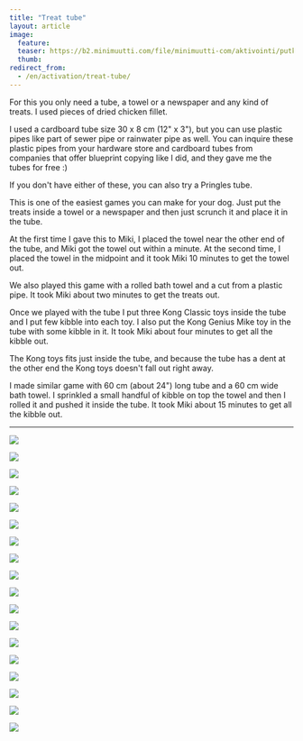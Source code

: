 ```yaml
---
title: "Treat tube"
layout: article
image:
  feature:
  teaser: https://b2.minimuutti.com/file/minimuutti-com/aktivointi/putkipiilo/DSC37492-245px.jpg
  thumb:
redirect_from:
  - /en/activation/treat-tube/
---
```


For this you only need a tube, a towel or a newspaper and any kind of treats. I used pieces of dried chicken fillet.

I used a cardboard tube size 30 x 8 cm (12" x 3"), but you can use plastic pipes like part of sewer pipe or rainwater pipe as well. You can inquire these plastic pipes from your hardware store and cardboard tubes from companies that offer blueprint copying like I did, and they gave me the tubes for free :)

If you don't have either of these, you can also try a Pringles tube.

This is one of the easiest games you can make for your dog. Just put the treats inside a towel or a newspaper and then just scrunch it and place it in the tube.

At the first time I gave this to Miki, I placed the towel near the other end of the tube, and Miki got the towel out within a minute. At the second time, I placed the towel in the midpoint and it took Miki 10 minutes to get the towel out.

We also played this game with a rolled bath towel and a cut from a plastic pipe. It took Miki about two minutes to get the treats out.

Once we played with the tube I put three Kong Classic toys inside the tube and I put few kibble into each toy. I also put the Kong Genius Mike toy in the tube with some kibble in it. It took Miki about four minutes to get all the kibble out.

The Kong toys fits just inside the tube, and because the tube has a dent at the other end the Kong toys doesn't fall out right away.

I made similar game with 60 cm (about 24") long tube and a 60 cm wide bath towel. I sprinkled a small handful of kibble on top the towel and then I rolled it and pushed it inside the tube. It took Miki about 15 minutes to get all the kibble out.

---

![](https://b2.minimuutti.com/file/minimuutti-com/aktivointi/putkipiilo/DSC37492-800px.jpg)

![](https://b2.minimuutti.com/file/minimuutti-com/aktivointi/putkipiilo/DSC37386-800px.jpg)

![](https://b2.minimuutti.com/file/minimuutti-com/aktivointi/putkipiilo/DSC37474-800px.jpg)

![](https://b2.minimuutti.com/file/minimuutti-com/aktivointi/putkipiilo/DSC37439-800px.jpg)

![](https://b2.minimuutti.com/file/minimuutti-com/aktivointi/putkipiilo/DSC37484-800px.jpg)

![](https://b2.minimuutti.com/file/minimuutti-com/aktivointi/putkipiilo/DSC37631-800px.jpg)

![](https://b2.minimuutti.com/file/minimuutti-com/aktivointi/putkipiilo/DSC42999-800px.jpg)

![](https://b2.minimuutti.com/file/minimuutti-com/aktivointi/putkipiilo/DSC43028-800px.jpg)

![](https://b2.minimuutti.com/file/minimuutti-com/aktivointi/putkipiilo/DSC43057-800px.jpg)

![](https://b2.minimuutti.com/file/minimuutti-com/aktivointi/putkipiilo/DSC46277-800px.jpg)

![](https://b2.minimuutti.com/file/minimuutti-com/aktivointi/putkipiilo/DSC47917-800px.jpg)

![](https://b2.minimuutti.com/file/minimuutti-com/aktivointi/putkipiilo/DSC47921-800px.jpg)

![](https://b2.minimuutti.com/file/minimuutti-com/aktivointi/putkipiilo/DSC47941-800px.jpg)

![](https://b2.minimuutti.com/file/minimuutti-com/aktivointi/putkipiilo/DSC47952-800px.jpg)

![](https://b2.minimuutti.com/file/minimuutti-com/aktivointi/putkipiilo/DSC51455-800px.jpg)

![](https://b2.minimuutti.com/file/minimuutti-com/aktivointi/putkipiilo/DSC51482-800px.jpg)

![](https://b2.minimuutti.com/file/minimuutti-com/aktivointi/putkipiilo/DSC51541-800px.jpg)

![](https://b2.minimuutti.com/file/minimuutti-com/aktivointi/putkipiilo/DSC51752-800px.jpg)
